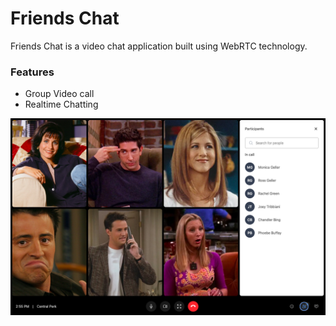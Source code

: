 # Friends Chat

Friends Chat is a video chat application built using WebRTC technology.

### Features

- Group Video call
- Realtime Chatting

![Chatroom](/screen.png?raw=true)
